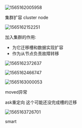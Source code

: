  ![1565162005958](C:\Users\888\AppData\Roaming\Typora\typora-user-images\1565162005958.png)

集群扩容 cluster node

![1565162152251](C:\Users\888\AppData\Roaming\Typora\typora-user-images\1565162152251.png)

加入集群的作用:

- 为它迁移槽和数据实现扩容
- 作为从节点负责故障转移

![1565162372637](C:\Users\888\AppData\Roaming\Typora\typora-user-images\1565162372637.png)

![1565162466747](C:\Users\888\AppData\Roaming\Typora\typora-user-images\1565162466747.png)

![1565163000053](C:\Users\888\AppData\Roaming\Typora\typora-user-images\1565163000053.png)

moved异常

ask重定向 这个可能还没完成槽的迁移

![1565163726701](C:\Users\888\AppData\Roaming\Typora\typora-user-images\1565163726701.png)

smart 